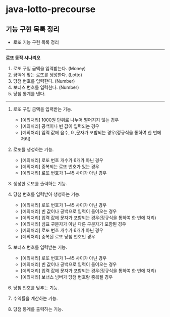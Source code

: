 # java-lotto-precourse

## 기능 구현 목록 정리

* 로또 기능 구현 목록 정리

---
**로또 동작 시나리오**

1. 로또 구입 금액을 입력받는다. (Money)
2. 금액에 맞는 로또를 생성한다. (Lotto)
3. 당첨 번호를 입력한다. (Number)
4. 보너스 번호를 입력한다. (Number)
5. 당첨 통계를 낸다.

---

1. 로또 구입 금액을 입력받는 기능.
    * [예외처리] 1000원 단위로 나누어 떨어지지 않는 경우 
    * [예외처리] 공백이나 빈 값이 입력되는 경우
    * [예외처리] 입력 값에 음수, 0 ,문자가 포함되는 경우(정규식을 통하여 한 번에 처리)



2. 로또를 생성하는 기능.
    * [예외처리] 로또 번호 개수가 6개가 아닌 경우 
    * [예외처리] 중복되는 로또 번호가 있는 경우
    * [예외처리] 로또 번호가 1~45 사이가 아닌 경우



3. 생성한 로또를 출력하는 기능.




4. 당첨 번호를 입력받아 생성하는 기능.
    * [예외처리] 로또 번호가 1~45 사이가 아닌 경우
    * [예외처리] 빈 값이나 공백으로 입력이 들어오는 경우
    * [예외처리] 입력 값에 문자가 포함되는 경우(정규식을 통하여 한 번에 처리)
    * [예외처리] 쉼표 구분자가 아닌 다른 구분자가 포함된 경우
    * [예외처리] 로또 번호 개수가 6개가 아닌 경우
    * [예외처리] 중복된 로또 당첨 번호인 경우


5. 보너스 번호를 입력받는 기능.
    * [예외처리] 로또 번호가 1~45 사이가 아닌 경우
    * [예외처리] 빈 값이나 공백으로 입력이 들어오는 경우
    * [예외처리] 입력 값에 문자가 포함되는 경우(정규식을 통하여 한 번에 처리)
    * [예외처리] 보너스 넘버가 당첨 번호랑 중복될 경우



6. 당첨 번호를 맞추는 기능.



7. 수익률을 계산하는 기능. 



8. 당첨 통계를 출력하는 기능.
